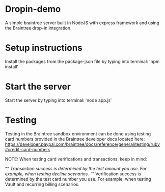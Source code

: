 # Dropin-demo
A simple braintree server built in NodeJS with express framework and using the Braintree drop-in integration.

# Setup instructions
Install the packages from the package-json file by typing into terminal: 'npm install'

# Start the server
Start the server by typing into terminal: 'node app.js'

# Testing
Testing in the Braintree sandbox environment can be done using testing card numbers provided in the Braintree developer docs located here:
https://developer.paypal.com/braintree/docs/reference/general/testing/ruby#credit-card-numbers

NOTE:
When testing card verifications and transactions, keep in mind:

“*” Transaction success is determined by the test amount you use. For example, when testing decline scenarios.
“*” Verification success is determined by the test card number you use. For example, when testing Vault and recurring billing scenarios.
